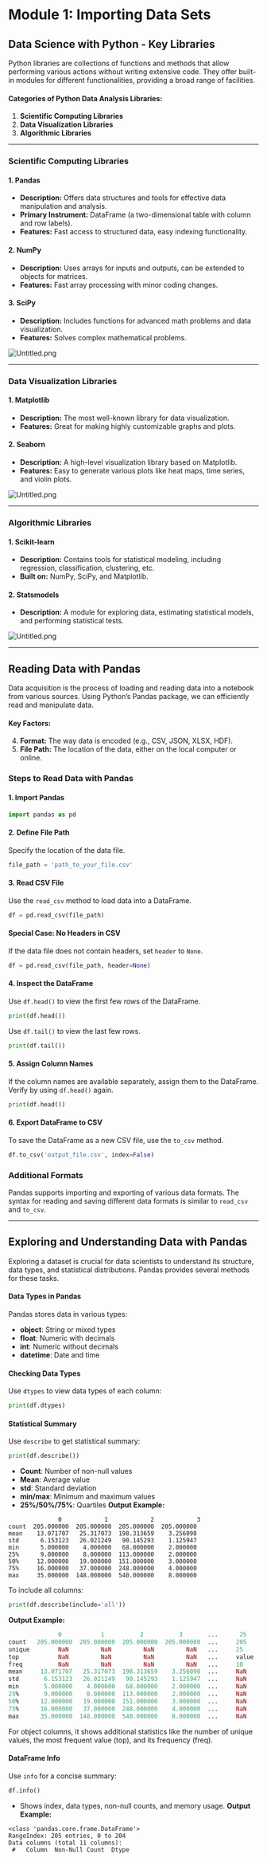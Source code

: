 

# Module 1: Importing Data Sets
## Data Science with Python - Key Libraries
Python libraries are collections of functions and methods that allow performing various actions without writing extensive code. They offer built-in modules for different functionalities, providing a broad range of facilities.
#### Categories of Python Data Analysis Libraries:
1. **Scientific Computing Libraries**
2. **Data Visualization Libraries**
3. **Algorithmic Libraries**

___
### Scientific Computing Libraries
#### 1. **Pandas**
- **Description:** Offers data structures and tools for effective data manipulation and analysis.
- **Primary Instrument:** DataFrame (a two-dimensional table with column and row labels).
- **Features:** Fast access to structured data, easy indexing functionality.
#### 2. **NumPy**
- **Description:** Uses arrays for inputs and outputs, can be extended to objects for matrices.
- **Features:** Fast array processing with minor coding changes.
#### 3. **SciPy**
- **Description:** Includes functions for advanced math problems and data visualization.
- **Features:** Solves complex mathematical problems.

![Untitled.png](https://prod-files-secure.s3.us-west-2.amazonaws.com/03e82b26-cccb-4906-bb56-adabcbdc0655/997ac361-58a8-4f04-bb0f-79fea4baa761/Untitled.png?X-Amz-Algorithm=AWS4-HMAC-SHA256&X-Amz-Content-Sha256=UNSIGNED-PAYLOAD&X-Amz-Credential=ASIAZI2LB4663OFNKDCD%2F20250207%2Fus-west-2%2Fs3%2Faws4_request&X-Amz-Date=20250207T141341Z&X-Amz-Expires=3600&X-Amz-Security-Token=IQoJb3JpZ2luX2VjEF0aCXVzLXdlc3QtMiJHMEUCIFJzIT82L4V8w0SySDoyBn%2F7XeYnmepiejZ3pipTf3q2AiEA3NbhjV7WY%2FR4tAfNQ6SNHbbh3A%2FG%2Floe5Twi6OMMdrYq%2FwMIdhAAGgw2Mzc0MjMxODM4MDUiDIbOe1v%2F5WL%2FCANIwyrcA1V8O1BeUQ98xTjd6lgC4c%2FZI3q64Jp8fu9vOEoOgirk1m79iWTIpoHn7DnV%2B1cKXIkNx5JfljicCsSrS%2Bexp4%2Bn1XbhKUvuHcWdfQFdkjl3mj%2BoOxrbBVjutoyoJU%2F8KnnYRYECZO9ZUb6GSgg6NVEOsQgKkCDYly%2BO%2BholdT6Og%2BAewuJKmfayFrHVRXcy%2FSRPjmANh7nBMpOwI3GZozLcAUMW2Ta3ZM8HeVyEM4BjFxMRCd3vvujH0TkOlDbQhaals0mKLoO5i2PgeGOqKy0FGnBl2m90TfiFjoJyktWn4ohMURKfhRG79gle54pZlGVm4TGVlXA4HH5G%2FddQNSY8aJhnb6Utz8V6EmZIvDMubJ5VFKdfV01WJKz8cLAhqbBtAdlOChpsS9hn2J5CuZwfAXLaBzg1Y4c9shrA6EU2ShhzcrsDKB7nEJHvuCTEMAUi5iQbS9xKkNCefZYEjm4DPxeQOzwokwhvEdpQOjBRGl4GJ4bWO3kr7uelzzlu3FO0bZ19LXtvZvQ66Th%2F6r%2Fi1F4PUktG4TsYwAsNZ6wxOg%2FMrIcaaXO44KbAEqJuvxvgH%2FMVm9ZJEJkiL%2B5RNfiGpFmcRfVIAhd6HUDy1cCw27htviW56gBT8nbZMIeLmL0GOqUBsSPocG1SonWS959HIH9hUaOrCG5tKqaLaa%2Bny%2Bf1vBVoApwJWFqYXhoQ4aM%2FQh4j2fPiGSLtBU0McgrfzB0qylt5Hdp7fWT%2FlM2lPH8YmrVA%2BfTWo1FpgL9UxopcQsjp4FJoQ%2B4kHQkeuYvk%2BqbB6g4cfVntDJmgecrT7APLESroGOJ1ngHUkeA5o%2BVYo8ZEXK8Hbu3z7iB%2FA%2FjWK%2BIi1HYO27x7&X-Amz-Signature=3d5faf62c501c7641301bb18d698ef9ac143e84d081f079dfcd55ff979e338e4&X-Amz-SignedHeaders=host&x-id=GetObject)
___
### Data Visualization Libraries
#### 1. **Matplotlib**
- **Description:** The most well-known library for data visualization.
- **Features:** Great for making highly customizable graphs and plots.
#### 2. **Seaborn**
- **Description:** A high-level visualization library based on Matplotlib.
- **Features:** Easy to generate various plots like heat maps, time series, and violin plots.

![Untitled.png](https://prod-files-secure.s3.us-west-2.amazonaws.com/03e82b26-cccb-4906-bb56-adabcbdc0655/733d1e42-5a53-4fd8-90c1-3d85254369a6/Untitled.png?X-Amz-Algorithm=AWS4-HMAC-SHA256&X-Amz-Content-Sha256=UNSIGNED-PAYLOAD&X-Amz-Credential=ASIAZI2LB466RQXF2W3G%2F20250207%2Fus-west-2%2Fs3%2Faws4_request&X-Amz-Date=20250207T141340Z&X-Amz-Expires=3600&X-Amz-Security-Token=IQoJb3JpZ2luX2VjEF0aCXVzLXdlc3QtMiJHMEUCIQCt%2Bnw6PK29JQkUFwAheLi8j227g5b5NPt8aWYF9jgXfAIgQ4P8qXa1yhdsLp1smbb55t3c5axtNx8OM8XiQr0%2FQ%2BQq%2FwMIdhAAGgw2Mzc0MjMxODM4MDUiDH%2BABvcwlHKVzX4gdCrcAxZlxwxexlsQfgV8vEOpt%2B56W7OUsRv7azq5Q0BTlielx7dd0oDX%2BYWVpVVKZaFWAmyie3lN5oVAGe1mCXF4xrMD%2Bq39H1GT4WjS%2Bw%2BSgBtpj5c70LAP%2FE1bMaes%2FPKaCij7H3LfMN67b%2Bsdjp2sMBuQy%2BUwj9MuR2lclJZ3m0KG6OHaTQkzqkV%2FBwA%2BVJvx6x2fdQNfV0lWWVqNJ0THp2P1CbwbaXzQm7ErksFWVkWq2uGogmRqfb5myUR49ij9UriW37ltN3gf6%2FaenIMKNBAbZs4RyCnT5QMBc914ElCrPgegKWnZGZTzlp60C8y76dBArYWfs4aBkoWpRJJLEwpw1GaZbgzg%2F9ePBQPLrQIlEu12MYXOajd%2FMFvAnTYS74IkWjnBPoz2s%2F5w74vz2uBzd%2F%2BbKSA9E0qMz3PgCEqDFVZK5JfuS7Px08klUGgaPu7ZHyI%2B2ImE%2FrtPfLGD2SqZ4TbUFZS13oBQCrUFPRD4SFGhmFLe9vRndViW8Hurgjqtqv8xZTJU4dhVZQsBoF%2Fjdn3IntXchTxeOze59lAEIW2drumnGS0sfBsqxN1gu96NoftH45u2EOgM7GAhpXWqJAnIGPTrxRkwe4v74dV%2BhpZbPruFmSa57u1DMLOLmL0GOqUBh1dGjChaCRO9bwKLkSXrfnjGdyfhc8AaoDJTehiNe8hvJxAdsaPmynanlsDw%2FnUBtsHlAQt7IOvF%2BkGRq2NAByYzea3sC9ZDvqTOIYHVLIPJud1kxTdTnYfdq%2FTy5VJd5XfkYhR9Sn00D3tollDnoBiRBpSp2PX5DJ4jh9gHitu4h%2F4PXi39wXOLx4KHq7%2BRuG%2BAymNmi8PNtLbehsOzb3sxWRYB&X-Amz-Signature=d184a5e770f9ac2ccb8961f06074d5eea3ad6726fa69e9d537dd11ecbba4e9fb&X-Amz-SignedHeaders=host&x-id=GetObject)
___
### Algorithmic Libraries
#### 1. **Scikit-learn**
- **Description:** Contains tools for statistical modeling, including regression, classification, clustering, etc.
- **Built on:** NumPy, SciPy, and Matplotlib.
#### 2. **Statsmodels**
- **Description:** A module for exploring data, estimating statistical models, and performing statistical tests.

![Untitled.png](https://prod-files-secure.s3.us-west-2.amazonaws.com/03e82b26-cccb-4906-bb56-adabcbdc0655/c62885f5-417d-4179-834f-d68f8f2bdf39/Untitled.png?X-Amz-Algorithm=AWS4-HMAC-SHA256&X-Amz-Content-Sha256=UNSIGNED-PAYLOAD&X-Amz-Credential=ASIAZI2LB466RQXF2W3G%2F20250207%2Fus-west-2%2Fs3%2Faws4_request&X-Amz-Date=20250207T141340Z&X-Amz-Expires=3600&X-Amz-Security-Token=IQoJb3JpZ2luX2VjEF0aCXVzLXdlc3QtMiJHMEUCIQCt%2Bnw6PK29JQkUFwAheLi8j227g5b5NPt8aWYF9jgXfAIgQ4P8qXa1yhdsLp1smbb55t3c5axtNx8OM8XiQr0%2FQ%2BQq%2FwMIdhAAGgw2Mzc0MjMxODM4MDUiDH%2BABvcwlHKVzX4gdCrcAxZlxwxexlsQfgV8vEOpt%2B56W7OUsRv7azq5Q0BTlielx7dd0oDX%2BYWVpVVKZaFWAmyie3lN5oVAGe1mCXF4xrMD%2Bq39H1GT4WjS%2Bw%2BSgBtpj5c70LAP%2FE1bMaes%2FPKaCij7H3LfMN67b%2Bsdjp2sMBuQy%2BUwj9MuR2lclJZ3m0KG6OHaTQkzqkV%2FBwA%2BVJvx6x2fdQNfV0lWWVqNJ0THp2P1CbwbaXzQm7ErksFWVkWq2uGogmRqfb5myUR49ij9UriW37ltN3gf6%2FaenIMKNBAbZs4RyCnT5QMBc914ElCrPgegKWnZGZTzlp60C8y76dBArYWfs4aBkoWpRJJLEwpw1GaZbgzg%2F9ePBQPLrQIlEu12MYXOajd%2FMFvAnTYS74IkWjnBPoz2s%2F5w74vz2uBzd%2F%2BbKSA9E0qMz3PgCEqDFVZK5JfuS7Px08klUGgaPu7ZHyI%2B2ImE%2FrtPfLGD2SqZ4TbUFZS13oBQCrUFPRD4SFGhmFLe9vRndViW8Hurgjqtqv8xZTJU4dhVZQsBoF%2Fjdn3IntXchTxeOze59lAEIW2drumnGS0sfBsqxN1gu96NoftH45u2EOgM7GAhpXWqJAnIGPTrxRkwe4v74dV%2BhpZbPruFmSa57u1DMLOLmL0GOqUBh1dGjChaCRO9bwKLkSXrfnjGdyfhc8AaoDJTehiNe8hvJxAdsaPmynanlsDw%2FnUBtsHlAQt7IOvF%2BkGRq2NAByYzea3sC9ZDvqTOIYHVLIPJud1kxTdTnYfdq%2FTy5VJd5XfkYhR9Sn00D3tollDnoBiRBpSp2PX5DJ4jh9gHitu4h%2F4PXi39wXOLx4KHq7%2BRuG%2BAymNmi8PNtLbehsOzb3sxWRYB&X-Amz-Signature=216c30b22108f1af76a1d72be0af0c8c560629e4e9c797b86b8cc9e0f1eb6312&X-Amz-SignedHeaders=host&x-id=GetObject)
___
## Reading Data with Pandas
Data acquisition is the process of loading and reading data into a notebook from various sources. Using Python’s Pandas package, we can efficiently read and manipulate data.
#### Key Factors:
4. **Format:** The way data is encoded (e.g., CSV, JSON, XLSX, HDF).
5. **File Path:** The location of the data, either on the local computer or online.
### Steps to Read Data with Pandas
#### 1. **Import Pandas**
```python
import pandas as pd
```
#### 2. **Define File Path**
Specify the location of the data file.
```python
file_path = 'path_to_your_file.csv'
```
#### 3. **Read CSV File**
Use the `read_csv` method to load data into a DataFrame.
```python
df = pd.read_csv(file_path)
```
#### Special Case: No Headers in CSV
If the data file does not contain headers, set `header` to `None`.
```python
df = pd.read_csv(file_path, header=None)
```
#### 4. **Inspect the DataFrame**
Use `df.head()` to view the first few rows of the DataFrame.
```python
print(df.head())
```
Use `df.tail()` to view the last few rows.
```python
print(df.tail())
```
#### 5. **Assign Column Names**
If the column names are available separately, assign them to the DataFrame.
Verify by using `df.head()` again.
```python
print(df.head())
```
#### 6. **Export DataFrame to CSV**
To save the DataFrame as a new CSV file, use the `to_csv` method.
```python
df.to_csv('output_file.csv', index=False)
```
### Additional Formats
Pandas supports importing and exporting of various data formats. The syntax for reading and saving different data formats is similar to `read_csv` and `to_csv`.
___
## Exploring and Understanding Data with Pandas
Exploring a dataset is crucial for data scientists to understand its structure, data types, and statistical distributions. Pandas provides several methods for these tasks.
#### Data Types in Pandas
Pandas stores data in various types:
- **object**: String or mixed types
- **float**: Numeric with decimals
- **int**: Numeric without decimals
- **datetime**: Date and time
#### Checking Data Types
Use `dtypes` to view data types of each column:
```python
print(df.dtypes)
```
#### Statistical Summary
Use `describe` to get statistical summary:
```python
print(df.describe())
```
- **Count**: Number of non-null values
- **Mean**: Average value
- **std**: Standard deviation
- **min/max**: Minimum and maximum values
- **25%/50%/75%**: Quartiles
**Output Example:**
```plain text
              0            1            2            3
count  205.000000  205.000000  205.000000  205.000000
mean    13.071707   25.317073  198.313659    3.256098
std      6.153123   26.021249   90.145293    1.125947
min      5.000000    4.000000   68.000000    2.000000
25%      9.000000    8.000000  113.000000    2.000000
50%     12.000000   19.000000  151.000000    3.000000
75%     16.000000   37.000000  248.000000    4.000000
max     35.000000  148.000000  540.000000    8.000000
```
To include all columns:
```python
print(df.describe(include='all'))
```
**Output Example:**
```r
              0           1          2          3       ...      25       26       27
count   205.000000  205.000000  205.000000  205.000000  ...     205      205      205
unique        NaN         NaN         NaN         NaN   ...     25       25       25
top           NaN         NaN         NaN         NaN   ...     value    value    value
freq          NaN         NaN         NaN         NaN   ...     10       10       10
mean     13.071707   25.317073  198.313659    3.256098  ...     NaN      NaN      NaN
std       6.153123   26.021249   90.145293    1.125947  ...     NaN      NaN      NaN
min       5.000000    4.000000   68.000000    2.000000  ...     NaN      NaN      NaN
25%       9.000000    8.000000  113.000000    2.000000  ...     NaN      NaN      NaN
50%      12.000000   19.000000  151.000000    3.000000  ...     NaN      NaN      NaN
75%      16.000000   37.000000  248.000000    4.000000  ...     NaN      NaN      NaN
max      35.000000  148.000000  540.000000    8.000000  ...     NaN      NaN      NaN
```
For object columns, it shows additional statistics like the number of unique values, the most frequent value (top), and its frequency (freq).
#### DataFrame Info
Use `info` for a concise summary:
```python
df.info()
```
- Shows index, data types, non-null counts, and memory usage.
**Output Example:**
```less
<class 'pandas.core.frame.DataFrame'>
RangeIndex: 205 entries, 0 to 204
Data columns (total 11 columns):
 #   Column  Non-Null Count  Dtype
